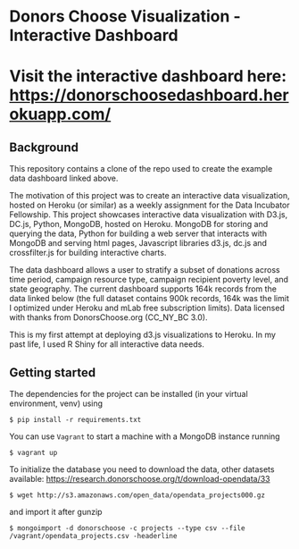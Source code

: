 # Donors Choose Visualization - Interactive Dashboard

# Visit the interactive dashboard here: https://donorschoosedashboard.herokuapp.com/

## Background

This repository contains a clone of the repo used to create the example data dashboard linked above.

The motivation of this project was to create an interactive data visualization, hosted on Heroku (or similar) as a weekly assignment for the Data Incubator Fellowship. This project showcases interactive data visualization with D3.js, DC.js, Python, MongoDB, hosted on Heroku. MongoDB for storing and querying the data, Python for building a web server that interacts with MongoDB and serving html pages, Javascript libraries d3.js, dc.js and crossfilter.js for building interactive charts.

The data dashboard allows a user to stratify a subset of donations across time period, campaign resource type, campaign recipient poverty level, and state geography. The current dashboard supports 164k records from the data linked below (the full dataset contains 900k records, 164k was the limit I optimized under Heroku and mLab free subscription limits). Data licensed with thanks from DonorsChoose.org (CC_NY_BC 3.0).

This is my first attempt at deploying d3.js visualizations to Heroku. In my past life, I used R Shiny for all interactive data needs.

## Getting started

The dependencies for the project can be installed (in your virtual environment, venv) using

    $ pip install -r requirements.txt

You can use ``Vagrant`` to start a machine with a MongoDB instance running

    $ vagrant up

To initialize the database you need to download the data, other datasets available: https://research.donorschoose.org/t/download-opendata/33

    $ wget http://s3.amazonaws.com/open_data/opendata_projects000.gz


and import it after gunzip

    $ mongoimport -d donorschoose -c projects --type csv --file /vagrant/opendata_projects.csv -headerline
